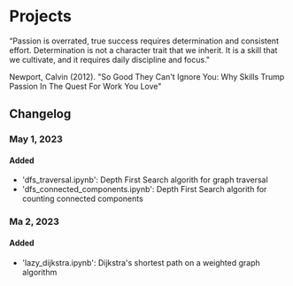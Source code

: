 # Projects
“Passion is overrated, true success requires  determination and consistent effort.  Determination is not a character trait that we  inherit. It is a skill that we cultivate, and it  requires daily discipline and focus."

Newport, Calvin (2012). "So Good They Can't Ignore You: Why Skills Trump Passion In The Quest For Work You Love"



## Changelog

### May 1, 2023

#### Added
- 'dfs_traversal.ipynb': Depth First Search algorith for graph traversal
- 'dfs_connected_components.ipynb': Depth First Search algorith for counting connected components

### Ma 2, 2023

#### Added
- 'lazy_dijkstra.ipynb': Dijkstra's shortest path on a weighted graph algorithm
